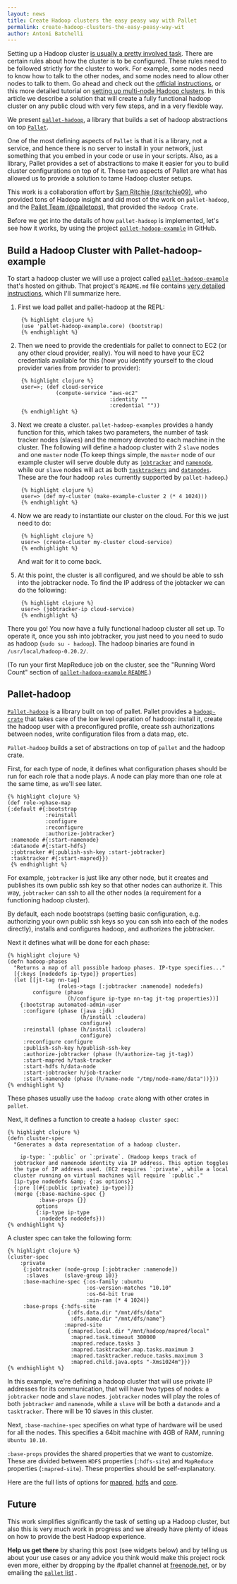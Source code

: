```yaml
---
layout: news
title: Create Hadoop clusters the easy peasy way with Pallet
permalink: create-hadoop-clusters-the-easy-peasy-way-wit
author: Antoni Batchelli
---
```

Setting up a Hadoop cluster
[is usually a pretty involved task](http://hadoop.apache.org/common/docs/current/cluster_setup.html).
There are certain rules about how the cluster is to be
configured. These rules need to be followed strictly for the cluster
to work. For example, some nodes need to know how to talk to the other
nodes, and some nodes need to allow other nodes to talk to them. Go
ahead and check out the
[official instructions](http://hadoop.apache.org/common/docs/current/cluster_setup.html),
or this more detailed tutorial on
[setting up multi-node Hadoop clusters](http://www.michael-noll.com/tutorials/running-hadoop-on-ubuntu-linux-multi-node-cluster/). In
this article we describe a solution that will create a fully
functional hadoop cluster on any public cloud with very few steps, and
in a very flexible way.

We present [`pallet-hadoop`](https://github.com/pallet/pallet-hadoop),
a library that builds a set of hadoop abstractions on top
[`Pallet`](https://github.com/pallet/pallet).

One of the most defining aspects of `Pallet` is that it is a library,
not a service, and hence there is no server to install in your
network, just something that you embed in your code or use in your
scripts. Also, as a library, Pallet provides a set of abstractions to
make it easier for you to build cluster configurations on top of
it. These two aspects of Pallet are what has allowed us to provide a
solution to tame Hadoop cluster setups.

This work is a collaboration effort by
[Sam Ritchie (@sritchie09)](https://github.com/sritchie), who provided
tons of Hadoop insight and did most of the work on `pallet-hadoop`, and the
[Pallet Team (@palletops)](https://github.com/pallet), that provided
the `Hadoop Crate`.
 
Before we get into the details of how `pallet-hadoop` is implemented,
let's see how it works, by using the project
[`pallet-hadoop-example`](https://github.com/pallet/pallet-hadoop-example)
in GitHub.


## Build a Hadoop Cluster with Pallet-hadoop-example ##

To start a hadoop cluster we will use a project called
[`pallet-hadoop-example`](https://github.com/pallet/pallet-hadoop-example)
that's hosted on github. That project's `README.md` file contains
[very detailed instructions](https://github.com/pallet/pallet-hadoop-example), which I'll summarize here.

1. First we load pallet and pallet-hadoop at the REPL:

        {% highlight clojure %}
        (use 'pallet-hadoop-example.core) (bootstrap)
        {% endhighlight %}

1. Then we need to provide the credentials for pallet to connect to
EC2 (or any other cloud provider, really). You will need to have your
EC2 credentials available for this (how you identify yourself to the
cloud provider varies from provider to provider):

        {% highlight clojure %}
        user=>; (def cloud-service
                   (compute-service "aws-ec2"
                                    :identity ""         
                                    :credential ""))
        {% endhighlight %}
                                    
1. Next we create a cluster. `pallet-hadoop-examples` provides a handy
function for this, which takes two parameters, the number of task
tracker nodes (slaves) and the memory devoted to each machine in the
cluster. The following will define a hadoop cluster with 2 `slave`
nodes and one `master` node (To keep things simple, the `master` node
of our example cluster will serve double duty as
[`jobtracker`](http://wiki.apache.org/hadoop/JobTracker) and
[`namenode`](http://wiki.apache.org/hadoop/NameNode), while our
`slave` nodes will act as both
[`tasktrackers`](http://wiki.apache.org/hadoop/TaskTracker) and
[`datanodes`](http://wiki.apache.org/hadoop/DataNode). These are the
four hadoop `roles` currently supported by `pallet-hadoop`.)

        {% highlight clojure %}
        user=> (def my-cluster (make-example-cluster 2 (* 4 1024)))
        {% endhighlight %}
        
1. Now we are ready to instantiate our cluster on the cloud. For this
we just need to do:

        {% highlight clojure %}
        user=> (create-cluster my-cluster cloud-service)
        {% endhighlight %}
   
   And wait for it to come back.
   
1. At this point, the cluster is all configured, and we should be able
to ssh into the jobtracker node. To find the IP address of the
jobtacker we can do the following:

        {% highlight clojure %}
        user=> (jobtracker-ip cloud-service)
        {% endhighlight %}

There you go! You now have a fully functional hadoop cluster all set
up. To operate it, once you ssh into jobtracker, you just need to you
need to sudo as hadoop (`sudo su - hadoop`). The hadoop binaries are
found in `/usr/local/hadoop-0.20.2/`.

(To run your first MapReduce job on the cluster, see the "Running Word Count" section of [`pallet-hadoop-example` `README`](https://github.com/pallet/pallet-hadoop-example).)

## Pallet-hadoop ##

[`Pallet-hadoop`](https://github.com/pallet/pallet-hadoop) is a library
built on top of pallet. Pallet provides a
[`hadoop-crate`](https://github.com/pallet/pallet-apache-crates/blob/master/hadoop/src/pallet/crate/hadoop.clj)
that takes care of the low level operation of hadoop: install it,
create the hadoop user with a preconfigured profile, create ssh
authorizations between nodes, write configuration files from a data
map, etc.

`Pallet-hadoop` builds a set of abstractions on top of `pallet` and
the hadoop crate.

First, for each type of node, it defines what configuration phases
should be run for each role that a node plays. A node can play more
than one role at the same time, as we'll see later.

    {% highlight clojure %}
    (def role->phase-map
    {:default #{:bootstrap
                :reinstall
                :configure
                :reconfigure
                :authorize-jobtracker}
     :namenode #{:start-namenode}
     :datanode #{:start-hdfs}
     :jobtracker #{:publish-ssh-key :start-jobtracker}
     :tasktracker #{:start-mapred}})
     {% endhighlight %}
     
For example, `jobtracker` is just like any other node, but
it creates and publishes its own public ssh key so that other nodes
can authorize it. This way, `jobtracker` can ssh to all the other
nodes (a requirement for a functioning hadoop cluster).

By default, each node bootstraps (setting basic configuration, e.g.
authorizing your own public ssh keys so you can ssh into each of the
nodes directly), installs and configures hadoop, and authorizes the
jobtracker.

Next it defines what will be done for each phase:

    {% highlight clojure %}
    (defn hadoop-phases
      "Returns a map of all possible hadoop phases. IP-type specifies..."
      [{:keys [nodedefs ip-type]} properties]
      (let [[jt-tag nn-tag] 
                    (roles->tags [:jobtracker :namenode] nodedefs)
            configure (phase
                       (h/configure ip-type nn-tag jt-tag properties))]
        {:bootstrap automated-admin-user
         :configure (phase (java :jdk)
                           (h/install :cloudera)
                           configure)
         :reinstall (phase (h/install :cloudera)
                           configure)
         :reconfigure configure
         :publish-ssh-key h/publish-ssh-key
         :authorize-jobtracker (phase (h/authorize-tag jt-tag))
         :start-mapred h/task-tracker
         :start-hdfs h/data-node
         :start-jobtracker h/job-tracker
         :start-namenode (phase (h/name-node "/tmp/node-name/data"))}))
    {% endhighlight %}

These phases usually use the `hadoop crate` along with other crates in
`pallet`.

Next, it defines a function to create a `hadoop cluster spec`:

    {% highlight clojure %}
    (defn cluster-spec
      "Generates a data representation of a hadoop cluster.

        ip-type: `:public` or `:private`. (Hadoop keeps track of
      jobtracker and namenode identity via IP address. This option toggles
      the type of IP address used. (EC2 requires `:private`, while a local
      cluster running on virtual machines will require `:public`."
      [ip-type nodedefs &amp; {:as options}]
      {:pre [(#{:public :private} ip-type)]}
      (merge {:base-machine-spec {}
              :base-props {}}
             options
             {:ip-type ip-type
              :nodedefs nodedefs}))
    {% endhighlight %}
              
A cluster spec can take the following form:

    {% highlight clojure %}                     
    (cluster-spec 
        :private
         {:jobtracker (node-group [:jobtracker :namenode])
          :slaves     (slave-group 10)}
         :base-machine-spec {:os-family :ubuntu
                             :os-version-matches "10.10"
                             :os-64-bit true
                             :min-ram (* 4 1024)}
         :base-props {:hdfs-site 
                       {:dfs.data.dir "/mnt/dfs/data"
                        :dfs.name.dir "/mnt/dfs/name"}
                      :mapred-site
                       {:mapred.local.dir "/mnt/hadoop/mapred/local"
                        :mapred.task.timeout 300000
                        :mapred.reduce.tasks 3
                        :mapred.tasktracker.map.tasks.maximum 3
                        :mapred.tasktracker.reduce.tasks.maximum 3
                        :mapred.child.java.opts "-Xms1024m"}})                         
    {% endhighlight %}
                         
In this example, we're defining a hadoop cluster that will use private
IP addresses for its communication, that will have two types of nodes:
a `jobtracker` node and `slave` nodes. `jobtracker` nodes will play
the roles of both `jobtracker` and `namenode`, while a `slave` will be
both a `datanode` and a `tasktracker`. There will be 10 slaves in this cluster.

Next, `:base-machine-spec` specifies on what type of hardware will be
used for all the nodes. This specifies a 64bit machine with 4GB of
RAM, running `Ubuntu 10.10`.

`:base-props` provides the shared properties that we want to
customize. These are divided between `HDFS` properties (`:hdfs-site`)
and `MapReduce` properties (`:mapred-site`). These properties should
be self-explanatory.

Here are the full lists of options for
[mapred](http://hadoop.apache.org/core/docs/r0.20.0/mapred-default.html),
[hdfs](http://hadoop.apache.org/core/docs/r0.20.0/hdfs-default.html)
and
[core](http://hadoop.apache.org/core/docs/r0.20.0/core-default.html).
    
## Future ##

This work simplifies significantly the task of setting up a Hadoop
cluster, but also this is very much work in progress and we already
have plenty of ideas on how to provide the best Hadoop experience.

**Help us get there** by sharing this post (see widgets
below) and by telling us about your use cases or any advice you think
would make this project rock even more, either by dropping by the #pallet
channel at [freenode.net](http://freenode.net/irc_servers.shtml), or
by emailing the [`pallet` list](mailto:pallet-clj@googlegroups.com)  .  
